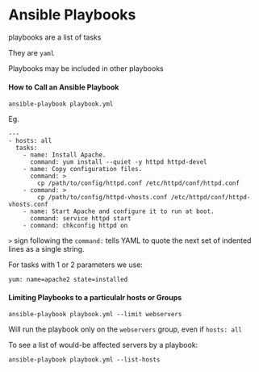 # Ansible Playbooks

playbooks are a list of tasks

They are `yaml`

Playbooks may be included in other playbooks

#### How to Call an Ansible Playbook

```
ansible-playbook playbook.yml
```

Eg.

    ---
    - hosts: all
      tasks:
        - name: Install Apache.
          command: yum install --quiet -y httpd httpd-devel
        - name: Copy configuration files.
          command: >
            cp /path/to/config/httpd.conf /etc/httpd/conf/httpd.conf
        - command: >
            cp /path/to/config/httpd-vhosts.conf /etc/httpd/conf/httpd-vhosts.conf
        - name: Start Apache and configure it to run at boot.
          command: service httpd start
        - command: chkconfig httpd on

`>` sign following the `command:` tells YAML to quote the next set of indented lines as a single string.

For tasks with 1 or 2 parameters we use:
```
yum: name=apache2 state=installed
```

#### Limiting Playbooks to a particulalr hosts or Groups

```
ansible-playbook playbook.yml --limit webservers
```

Will run the playbook only on the `webservers` group, even if `hosts: all`

To see a list of would-be affected servers by a playbook:

```
ansible-playbook playbook.yml --list-hosts
```
